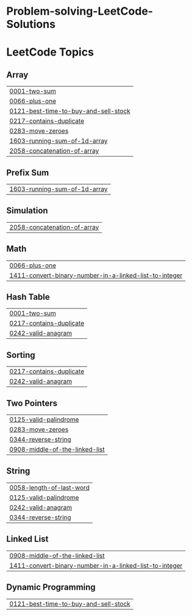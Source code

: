# Problem-solving-LeetCode-Solutions
<!---LeetCode Topics Start-->
# LeetCode Topics
## Array
|  |
| ------- |
| [0001-two-sum](https://github.com/Abdo-R-23/Problem-solving-LeetCode-Solutions/tree/master/0001-two-sum) |
| [0066-plus-one](https://github.com/Abdo-R-23/Problem-solving-LeetCode-Solutions/tree/master/0066-plus-one) |
| [0121-best-time-to-buy-and-sell-stock](https://github.com/Abdo-R-23/Problem-solving-LeetCode-Solutions/tree/master/0121-best-time-to-buy-and-sell-stock) |
| [0217-contains-duplicate](https://github.com/Abdo-R-23/Problem-solving-LeetCode-Solutions/tree/master/0217-contains-duplicate) |
| [0283-move-zeroes](https://github.com/Abdo-R-23/Problem-solving-LeetCode-Solutions/tree/master/0283-move-zeroes) |
| [1603-running-sum-of-1d-array](https://github.com/Abdo-R-23/Problem-solving-LeetCode-Solutions/tree/master/1603-running-sum-of-1d-array) |
| [2058-concatenation-of-array](https://github.com/Abdo-R-23/Problem-solving-LeetCode-Solutions/tree/master/2058-concatenation-of-array) |
## Prefix Sum
|  |
| ------- |
| [1603-running-sum-of-1d-array](https://github.com/Abdo-R-23/Problem-solving-LeetCode-Solutions/tree/master/1603-running-sum-of-1d-array) |
## Simulation
|  |
| ------- |
| [2058-concatenation-of-array](https://github.com/Abdo-R-23/Problem-solving-LeetCode-Solutions/tree/master/2058-concatenation-of-array) |
## Math
|  |
| ------- |
| [0066-plus-one](https://github.com/Abdo-R-23/Problem-solving-LeetCode-Solutions/tree/master/0066-plus-one) |
| [1411-convert-binary-number-in-a-linked-list-to-integer](https://github.com/Abdo-R-23/Problem-solving-LeetCode-Solutions/tree/master/1411-convert-binary-number-in-a-linked-list-to-integer) |
## Hash Table
|  |
| ------- |
| [0001-two-sum](https://github.com/Abdo-R-23/Problem-solving-LeetCode-Solutions/tree/master/0001-two-sum) |
| [0217-contains-duplicate](https://github.com/Abdo-R-23/Problem-solving-LeetCode-Solutions/tree/master/0217-contains-duplicate) |
| [0242-valid-anagram](https://github.com/Abdo-R-23/Problem-solving-LeetCode-Solutions/tree/master/0242-valid-anagram) |
## Sorting
|  |
| ------- |
| [0217-contains-duplicate](https://github.com/Abdo-R-23/Problem-solving-LeetCode-Solutions/tree/master/0217-contains-duplicate) |
| [0242-valid-anagram](https://github.com/Abdo-R-23/Problem-solving-LeetCode-Solutions/tree/master/0242-valid-anagram) |
## Two Pointers
|  |
| ------- |
| [0125-valid-palindrome](https://github.com/Abdo-R-23/Problem-solving-LeetCode-Solutions/tree/master/0125-valid-palindrome) |
| [0283-move-zeroes](https://github.com/Abdo-R-23/Problem-solving-LeetCode-Solutions/tree/master/0283-move-zeroes) |
| [0344-reverse-string](https://github.com/Abdo-R-23/Problem-solving-LeetCode-Solutions/tree/master/0344-reverse-string) |
| [0908-middle-of-the-linked-list](https://github.com/Abdo-R-23/Problem-solving-LeetCode-Solutions/tree/master/0908-middle-of-the-linked-list) |
## String
|  |
| ------- |
| [0058-length-of-last-word](https://github.com/Abdo-R-23/Problem-solving-LeetCode-Solutions/tree/master/0058-length-of-last-word) |
| [0125-valid-palindrome](https://github.com/Abdo-R-23/Problem-solving-LeetCode-Solutions/tree/master/0125-valid-palindrome) |
| [0242-valid-anagram](https://github.com/Abdo-R-23/Problem-solving-LeetCode-Solutions/tree/master/0242-valid-anagram) |
| [0344-reverse-string](https://github.com/Abdo-R-23/Problem-solving-LeetCode-Solutions/tree/master/0344-reverse-string) |
## Linked List
|  |
| ------- |
| [0908-middle-of-the-linked-list](https://github.com/Abdo-R-23/Problem-solving-LeetCode-Solutions/tree/master/0908-middle-of-the-linked-list) |
| [1411-convert-binary-number-in-a-linked-list-to-integer](https://github.com/Abdo-R-23/Problem-solving-LeetCode-Solutions/tree/master/1411-convert-binary-number-in-a-linked-list-to-integer) |
## Dynamic Programming
|  |
| ------- |
| [0121-best-time-to-buy-and-sell-stock](https://github.com/Abdo-R-23/Problem-solving-LeetCode-Solutions/tree/master/0121-best-time-to-buy-and-sell-stock) |
<!---LeetCode Topics End-->